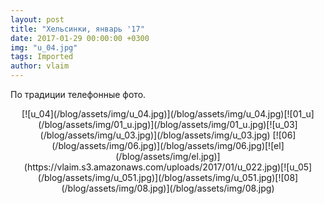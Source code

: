 ```yaml
---
layout: post
title: "Хельсинки, январь '17"
date: 2017-01-29 00:00:00 +0300
img: "u_04.jpg"
tags: Imported
author: vlaim
---
```


По традиции телефонные фото.

<center>[![u_04](/blog/assets/img/u_04.jpg)](/blog/assets/img/u_04.jpg)[![01_u](/blog/assets/img/01_u.jpg)](/blog/assets/img/01_u.jpg)[![u_03](/blog/assets/img/u_03.jpg)](/blog/assets/img/u_03.jpg) [![06](/blog/assets/img/06.jpg)](/blog/assets/img/06.jpg)[![el](/blog/assets/img/el.jpg)](https://vlaim.s3.amazonaws.com/uploads/2017/01/u_022.jpg)[![u_05](/blog/assets/img/u_051.jpg)](/blog/assets/img/u_051.jpg)[![08](/blog/assets/img/08.jpg)](/blog/assets/img/08.jpg)</center>